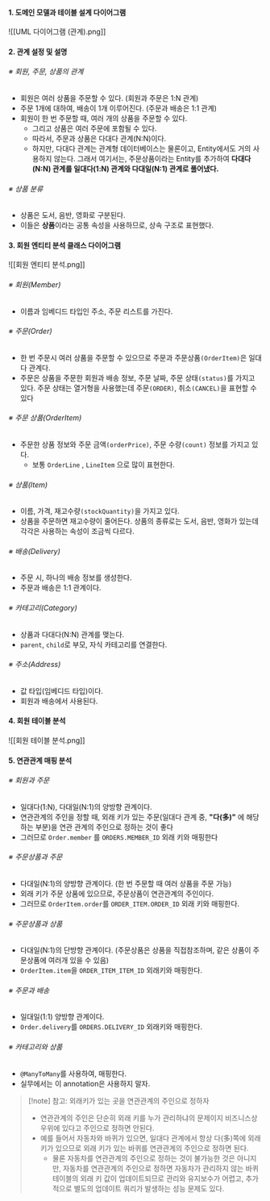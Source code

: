 
#### 1. 도메인 모델과 테이블 설계 다이어그램

![[UML 다이어그램 (관계).png]]

#### 2. 관계 설정 및 설명

###### ※ 회원, 주문, 상품의 관계
- 회원은 여러 상품을 주문할 수 있다. (회원과 주문은 1:N 관계)
- 주문 1개에 대하여, 배송이 1개 이루어진다. (주문과 배송은 1:1 관계)
- 회원이 한 번 주문할 때, 여러 개의 상품을 주문할 수 있다. 
	 - 그리고 상품은 여러 주문에 포함될 수 있다.
	 - 따라서, 주문과 상품은 다대다 관계(N:N)이다.
	 - 하지만, 다대다 관계는 관계형 데이터베이스는 물론이고, Entity에서도 거의 사용하지 않는다. 그래서 여기서는, 주문상품이라는 Entity를 추가하여 **다대다(N:N) 관계를 일대다(1:N) 관계와 다대일(N:1) 관계로 풀어냈다.**

###### ※ 상품 분류
- 상품은 도서, 음반, 영화로 구분된다.
- 이들은 **상품**이라는 공통 속성을 사용하므로, 상속 구조로 표현했다.


#### 3. 회원 엔티티 분석 클래스 다이어그램
![[회원 엔티티 분석.png]]

###### ※ 회원(Member)
- 이름과 임베디드 타입인 주소, 주문 리스트를 가진다.
###### ※ 주문(Order)
- 한 번 주문시 여러 상품을 주문할 수 있으므로 주문과 주문상품`(OrderItem)`은 일대다 관계다. 
- 주문은 상품을 주문한 회원과 배송 정보, 주문 날짜, 주문 상태`(status)`를 가지고 있다. 주문 상태는 열거형을 사용했는데 주문`(ORDER)`, 취소`(CANCEL)`을 표현할 수 있다
###### ※ 주문 상품(OrderItem)
- 주문한 상품 정보와 주문 금액`(orderPrice)`, 주문 수량`(count)` 정보를 가지고 있다. 
	- 보통 `OrderLine` , `LineItem` 으로 많이 표현한다.
###### ※ 상품(Item)
- 이름, 가격, 재고수량`(stockQuantity)`을 가지고 있다.
- 상품을 주문하면 재고수량이 줄어든다. 상품의 종류로는 도서, 음반, 영화가 있는데 각각은 사용하는 속성이 조금씩 다르다.
###### ※ 배송(Delivery)
- 주문 시, 하나의 배송 정보를 생성한다.
- 주문과 배송은 1:1 관계이다.
###### ※ 카테고리(Category)
- 상품과 다대다(N:N) 관계를 맺는다.
- `parent`, `child`로 부모, 자식 카테고리를 연결한다.
###### ※ 주소(Address)
- 값 타입(임베디드 타입)이다.
- 회원과 배송에서 사용된다.


#### 4. 회원 테이블 분석
![[회원 테이블 분석.png]]


#### 5. 연관관계 매핑 분석

###### ※ 회원과 주문
- 일대다(1:N), 다대일(N:1)의 양방향 관계이다.
- 연관관계의 주인을 정할 때, 외래 키가 있는 주문(일대다 관계 중, **"다(多)"** 에 해당하는 부분)을 연관 관계의 주인으로 정하는 것이 좋다
- 그러므로 `Order.member` 를 `ORDERS.MEMBER_ID` 외래 키와 매핑한다
###### ※ 주문상품과 주문
- 다대일(N:1)의 양방향 관계이다. (한 번 주문할 때 여러 상품을 주문 가능)
- 외래 키가 주문 상품에 있으므로, 주문상품이 연관관계의 주인이다.
- 그러므로 `OrderItem.order`를 `ORDER_ITEM.ORDER_ID` 외래 키와 매핑한다.
###### ※ 주문상품과 상품
- 다대일(N:1)의 단방향 관계이다. (주문상품은 상품을 직접참조하며, 같은 상품이 주문상품에 여러개 있을 수 있음)
- `OrderItem.item`을 `ORDER_ITEM_ITEM_ID` 외래키와 매핑한다.
###### ※ 주문과 배송
- 일대일(1:1) 양방향 관계이다.
- `Order.delivery`를 `ORDERS.DELIVERY_ID` 외래키와 매핑한다.
###### ※ 카테고리와 상품
- `@ManyToMany`를 사용하여, 매핑한다.
- 실무에서는 이 annotation은 사용하지 말자.

> [!note] 참고: 외래키가 있는 곳을 연관관계의 주인으로 정하자
> - 연관관계의 주인은 단순히 외래 키를 누가 관리하냐의 문제이지 비즈니스상 우위에 있다고 주인으로 정하면 안된다.
> - 예를 들어서 자동차와 바퀴가 있으면, 일대다 관계에서 항상 다(多)쪽에 외래 키가 있으므로 외래 키가 있는 바퀴를 연관관계의 주인으로 정하면 된다. 
> 	- 물론 자동차를 연관관계의 주인으로 정하는 것이 불가능한 것은 아니지만, 자동차를 연관관계의 주인으로 정하면 자동차가 관리하지 않는 바퀴 테이블의 외래 키 값이 업데이트되므로 관리와 유지보수가 어렵고, 추가적으로 별도의 업데이트 쿼리가 발생하는 성능 문제도 있다.